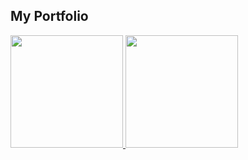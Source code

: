## My Portfolio

<div>
  <a href="https://github.com/Cata-24">
    <img height="180" src="https://github-readme-stats-omega-ten-18.vercel.app/api?username=Cata-24&show_icons=true&theme=dracula&include_all_commits=true&count_private=true"/>
    <img height="180" src="https://github-readme-stats.vercel.app/api/top-langs/?username=Cata-24&layout=compact&langs_count=16&theme=dracula"/>
  </a> 
</div>
